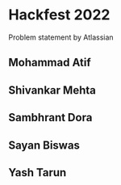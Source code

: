 # Hackfest 2022

Problem statement by Atlassian

## Mohammad Atif
## Shivankar Mehta
## Sambhrant Dora
## Sayan Biswas
## Yash Tarun
